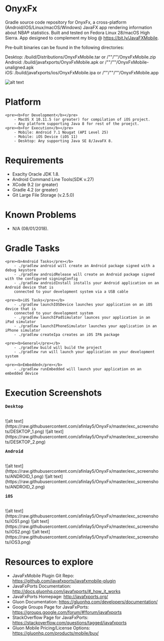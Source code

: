 # OnyxFx
Gradle source code repository for OnyxFx, a cross-platform (Android/iOS/Linux/macOS/Windows) JavaFX app rendering information about NBA® statistics. Built and tested on Fedora Linux 28/macOS High Sierra. App designed to complement my blog @ https://bit.ly/JavaFXMobile.

Pre-built binaries can be found in the following directories:

Desktop: /build/Distributions/OnyxFxMobile.tar or /""/""/OnyxFxMobile.zip <br />
Android: /build/javafxports/OnyxFxMobile.apk or /""/""/OnyxFxMobile-unaligned.apk <br />
iOS:	/build/javafxports/ios/OnyxFxMobile.ipa or /""/""/""/OnyxFxMobile.app <br />

![alt text](https://raw.githubusercontent.com/afinlay5/OnyxFx/master/blog.png)

# Platform 
	<pre><b>For Development</b></pre>
		- MacOS X 10.11.5 (or greater) for compilation of iOS project. 	
		- Any platform supporting Java 8 for rest of the proejct.
	<pre><b>For Execution</b></pre>
		- Mobile: Android 7.1 Nougat (API Level 25)
		- Mobile: iOS Device (iOS 11)
		- Desktop: Any supporting Java SE 8/JavaFX 8.

# Requirements
- Exaclty Oracle JDK 1.8.
- Android Command Line Tools(SDK v.27)
- XCode 9.2 (or greater)
- Gradle 4.2 (or greater)
- Git Large File Storage (v.2.5.0)

# Known Problems
- N/A (08/01/2018).

# Gradle Tasks
	<pre><b>Android Tasks</pre></b>
		- ./gradlew android will create an Android package signed with a debug keystore
		- ./gradlew androidRelease will create an Android package signed with the configured signingConfig
		- ./gradlew androidInstall installs your Android application on an Android device that is 
	  	connected to your development system via a USB cable

	<pre><b>iOS Tasks</pre></b>
		- ./gradlew launchIOSDevice launches your application on an iOS device that is 
	  	connected to your development system
		- ./gradlew launchIPadSimulator launces your application in an iPad simulator
		- ./gradlew launchIPhoneSimulator launches your application in an iPhone simulator
		- ./gradlew createIpa creates an iOS IPA package

	<pre><b>General</pre></b>
		- ./gradlew build will build the project
		- ./gradlew run will launch your application on your development system

	<pre><b>Embedded</pre></b>
		- ./gradlew runEmbedded will launch your application on an embedded device

# Execution Screenshots
<pre><b>Desktop</b></pre>
<br/>
	![alt text](https://raw.githubusercontent.com/afinlay5/OnyxFx/master/exc_screenshots/DESKTOP_1.png)
	![alt text](https://raw.githubusercontent.com/afinlay5/OnyxFx/master/exc_screenshots/DESKTOP_2.png)
</br>
<pre><b>Android</b></pre>
<br/>
	![alt text](https://raw.githubusercontent.com/afinlay5/OnyxFx/master/exc_screenshots/ANDROID_1.png)
	![alt text](https://raw.githubusercontent.com/afinlay5/OnyxFx/master/exc_screenshots/ANDROID_2.png)
</br>
<pre><b>iOS</b></pre>
</br>
	![alt text](https://raw.githubusercontent.com/afinlay5/OnyxFx/master/exc_screenshots/iOS1.png)
	![alt text](https://raw.githubusercontent.com/afinlay5/OnyxFx/master/exc_screenshots/iOS2.png)
	![alt text](https://raw.githubusercontent.com/afinlay5/OnyxFx/master/exc_screenshots/iOS3.png)
</br>

# Resources to explore
-	JavaFxMobile Plugin Git Repo: https://github.com/javafxports/javafxmobile-plugin
-	JavaFxPorts Documentation: http://docs.gluonhq.com/javafxports/#_how_it_works
-	JavaFxPorts Homepage: http://javafxports.org/
-	Gluon Documentation: https://gluonhq.com/developers/documentation/
-	Google Groups Page for JavaFxPorts: https://groups.google.com/forum/#!forum/javafxports
-	StackOverflow Page for JavaFxPorts: https://stackoverflow.com/questions/tagged/javafxports
-	Gluon Mobile Pricing/License Options: https://gluonhq.com/products/mobile/buy/
